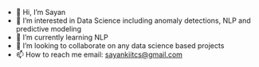 - 👋 Hi, I’m Sayan
- 👀 I’m interested in Data Science including anomaly detections, NLP and predictive modeling
- 🌱 I’m currently learning NLP
- 💞️ I’m looking to collaborate on any data science based projects
- 📫 How to reach me email: sayankiitcs@gmail.com

<!---
saychakra/saychakra is a ✨ special ✨ repository because its `README.md` (this file) appears on your GitHub profile.
You can click the Preview link to take a look at your changes.
--->

